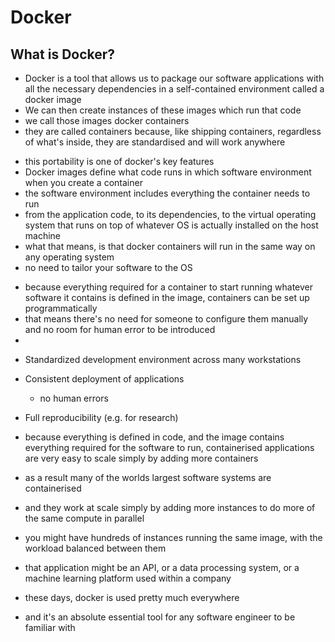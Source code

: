 # Docker

## What is Docker?

- Docker is a tool that allows us to package our software applications with all the necessary dependencies in a self-contained environment called a docker image
- We can then create instances of these images which run that code
- we call those images docker containers
- they are called containers because, like shipping containers, regardless of what's inside, they are standardised and will work anywhere

<!-- USEFUL FOR PORTABILITY -->

- this portability is one of docker's key features
- Docker images define what code runs in which software environment when you create a container
- the software environment includes everything the container needs to run
- from the application code, to its dependencies, to the virtual operating system that runs on top of whatever OS is actually installed on the host machine
- what that means, is that docker containers will run in the same way on any operating system
- no need to tailor your software to the OS

<!-- USEFUL FOR REPRODUCABILITY -->

- because everything required for a container to start running whatever software it contains is defined in the image, containers can be set up programmatically
- that means there's no need for someone to configure them manually and no room for human error to be introduced
-

<!-- USEFUL FOR SCALABILITY -->

- Standardized development environment across many workstations
- Consistent deployment of applications
  - no human errors
- Full reproducibility (e.g. for research)

- because everything is defined in code, and the image contains everything required for the software to run, containerised applications are very easy to scale simply by adding more containers

- as a result many of the worlds largest software systems are containerised
- and they work at scale simply by adding more instances to do more of the same compute in parallel
- you might have hundreds of instances running the same image, with the workload balanced between them
- that application might be an API, or a data processing system, or a machine learning platform used within a company

- these days, docker is used pretty much everywhere
- and it's an absolute essential tool for any software engineer to be familiar with

